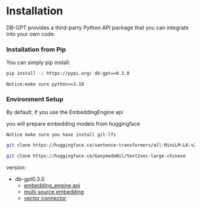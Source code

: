 # Installation
DB-GPT provides a third-party Python API package that you can integrate into your own code.

### Installation from Pip

You can simply pip install:
```bash
pip install -i https://pypi.org/ db-gpt==0.3.0
```

```{tip}
Notice:make sure python>=3.10
```

### Environment Setup

By default, if you use the EmbeddingEngine api

you will prepare embedding models from huggingface

```{tip}
Notice make sure you have install git-lfs
```

```bash
git clone https://huggingface.co/sentence-transformers/all-MiniLM-L6-v2

git clone https://huggingface.co/GanymedeNil/text2vec-large-chinese
```
version:
- db-gpt0.3.0
  - [embedding_engine api](https://db-gpt.readthedocs.io/en/latest/modules/knowledge.html)
  - [multi source embedding](https://db-gpt.readthedocs.io/en/latest/modules/knowledge/pdf/pdf_embedding.html)
  - [vector connector](https://db-gpt.readthedocs.io/en/latest/modules/vector.html)


